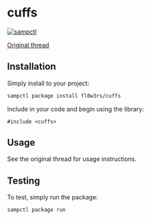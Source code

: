 # cuffs

[![sampctl](https://img.shields.io/badge/sampctl-cuffs-2f2f2f.svg?style=for-the-badge)](https://github.com/fl0w3rs/cuffs)

[Original thread](https://forum.sa-mp.com/showthread.php?t=349759)

## Installation

Simply install to your project:

```bash
sampctl package install fl0w3rs/cuffs
```

Include in your code and begin using the library:

```pawn
#include <cuffs>
```

## Usage

<!--
Write your code documentation or examples here. If your library is documented in
the source code, direct users there. If not, list your API and describe it well
in this section. If your library is passive and has no API, simply omit this
section.
-->

See the original thread for usage instructions.

## Testing

<!--
Depending on whether your package is tested via in-game "demo tests" or
y_testing unit-tests, you should indicate to readers what to expect below here.
-->

To test, simply run the package:

```bash
sampctl package run
```
